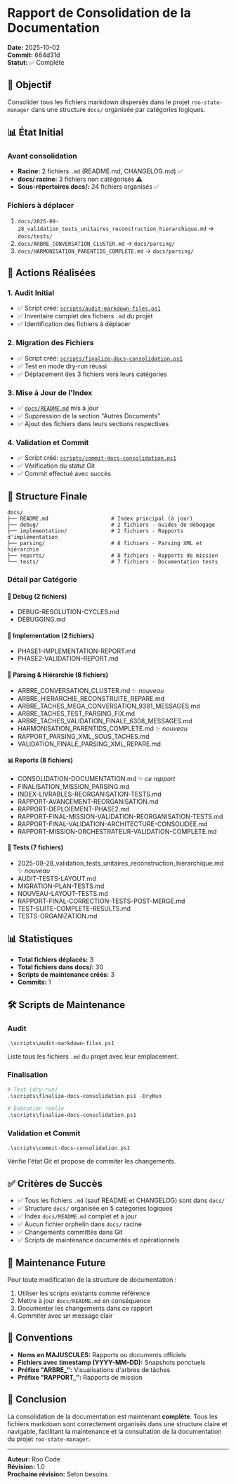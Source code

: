 # Rapport de Consolidation de la Documentation

**Date:** 2025-10-02  
**Commit:** 664d31d  
**Statut:** ✅ Complété

## 🎯 Objectif

Consolider tous les fichiers markdown dispersés dans le projet `roo-state-manager` dans une structure `docs/` organisée par catégories logiques.

## 📊 État Initial

### Avant consolidation
- **Racine:** 2 fichiers `.md` (README.md, CHANGELOG.md) ✅
- **docs/ racine:** 3 fichiers non catégorisés ⚠️
- **Sous-répertoires docs/:** 24 fichiers organisés ✅

### Fichiers à déplacer
1. `docs/2025-09-28_validation_tests_unitaires_reconstruction_hierarchique.md` → `docs/tests/`
2. `docs/ARBRE_CONVERSATION_CLUSTER.md` → `docs/parsing/`
3. `docs/HARMONISATION_PARENTIDS_COMPLETE.md` → `docs/parsing/`

## 🔧 Actions Réalisées

### 1. Audit Initial
- ✅ Script créé: [`scripts/audit-markdown-files.ps1`](../../scripts/audit-markdown-files.ps1)
- ✅ Inventaire complet des fichiers `.md` du projet
- ✅ Identification des fichiers à déplacer

### 2. Migration des Fichiers
- ✅ Script créé: [`scripts/finalize-docs-consolidation.ps1`](../../scripts/finalize-docs-consolidation.ps1)
- ✅ Test en mode dry-run réussi
- ✅ Déplacement des 3 fichiers vers leurs catégories

### 3. Mise à Jour de l'Index
- ✅ [`docs/README.md`](../README.md) mis à jour
- ✅ Suppression de la section "Autres Documents"
- ✅ Ajout des fichiers dans leurs sections respectives

### 4. Validation et Commit
- ✅ Script créé: [`scripts/commit-docs-consolidation.ps1`](../../scripts/commit-docs-consolidation.ps1)
- ✅ Vérification du statut Git
- ✅ Commit effectué avec succès

## 📁 Structure Finale

```
docs/
├── README.md                    # Index principal (à jour)
├── debug/                       # 2 fichiers - Guides de débogage
├── implementation/              # 2 fichiers - Rapports d'implémentation
├── parsing/                     # 8 fichiers - Parsing XML et hiérarchie
├── reports/                     # 8 fichiers - Rapports de mission
└── tests/                       # 7 fichiers - Documentation tests
```

### Détail par Catégorie

#### 🐛 Debug (2 fichiers)
- DEBUG-RESOLUTION-CYCLES.md
- DEBUGGING.md

#### 🚀 Implementation (2 fichiers)
- PHASE1-IMPLEMENTATION-REPORT.md
- PHASE2-VALIDATION-REPORT.md

#### 🌲 Parsing & Hiérarchie (8 fichiers)
- ARBRE_CONVERSATION_CLUSTER.md ✨ *nouveau*
- ARBRE_HIERARCHIE_RECONSTRUITE_REPARE.md
- ARBRE_TACHES_MEGA_CONVERSATION_9381_MESSAGES.md
- ARBRE_TACHES_TEST_PARSING_FIX.md
- ARBRE_TACHES_VALIDATION_FINALE_6308_MESSAGES.md
- HARMONISATION_PARENTIDS_COMPLETE.md ✨ *nouveau*
- RAPPORT_PARSING_XML_SOUS_TACHES.md
- VALIDATION_FINALE_PARSING_XML_REPARE.md

#### 📊 Reports (8 fichiers)
- CONSOLIDATION-DOCUMENTATION.md ✨ *ce rapport*
- FINALISATION_MISSION_PARSING.md
- INDEX-LIVRABLES-REORGANISATION-TESTS.md
- RAPPORT-AVANCEMENT-REORGANISATION.md
- RAPPORT-DEPLOIEMENT-PHASE2.md
- RAPPORT-FINAL-MISSION-VALIDATION-REORGANISATION-TESTS.md
- RAPPORT-FINAL-VALIDATION-ARCHITECTURE-CONSOLIDEE.md
- RAPPORT-MISSION-ORCHESTRATEUR-VALIDATION-COMPLETE.md

#### 🧪 Tests (7 fichiers)
- 2025-09-28_validation_tests_unitaires_reconstruction_hierarchique.md ✨ *nouveau*
- AUDIT-TESTS-LAYOUT.md
- MIGRATION-PLAN-TESTS.md
- NOUVEAU-LAYOUT-TESTS.md
- RAPPORT-FINAL-CORRECTION-TESTS-POST-MERGE.md
- TEST-SUITE-COMPLETE-RESULTS.md
- TESTS-ORGANIZATION.md

## 📊 Statistiques

- **Total fichiers déplacés:** 3
- **Total fichiers dans docs/:** 30
- **Scripts de maintenance créés:** 3
- **Commits:** 1

## 🛠️ Scripts de Maintenance

### Audit
```powershell
.\scripts\audit-markdown-files.ps1
```
Liste tous les fichiers `.md` du projet avec leur emplacement.

### Finalisation
```powershell
# Test (dry-run)
.\scripts\finalize-docs-consolidation.ps1 -DryRun

# Exécution réelle
.\scripts\finalize-docs-consolidation.ps1
```

### Validation et Commit
```powershell
.\scripts\commit-docs-consolidation.ps1
```
Vérifie l'état Git et propose de commiter les changements.

## ✅ Critères de Succès

- ✅ Tous les fichiers `.md` (sauf README et CHANGELOG) sont dans `docs/`
- ✅ Structure `docs/` organisée en 5 catégories logiques
- ✅ Index `docs/README.md` complet et à jour
- ✅ Aucun fichier orphelin dans `docs/` racine
- ✅ Changements committés dans Git
- ✅ Scripts de maintenance documentés et opérationnels

## 🔄 Maintenance Future

Pour toute modification de la structure de documentation :

1. Utiliser les scripts existants comme référence
2. Mettre à jour `docs/README.md` en conséquence
3. Documenter les changements dans ce rapport
4. Commiter avec un message clair

## 📝 Conventions

- **Noms en MAJUSCULES:** Rapports ou documents officiels
- **Fichiers avec timestamp (YYYY-MM-DD):** Snapshots ponctuels
- **Préfixe "ARBRE_":** Visualisations d'arbres de tâches
- **Préfixe "RAPPORT_":** Rapports de mission

## 🎉 Conclusion

La consolidation de la documentation est maintenant **complète**. Tous les fichiers markdown sont correctement organisés dans une structure claire et navigable, facilitant la maintenance et la consultation de la documentation du projet `roo-state-manager`.

---

**Auteur:** Roo Code  
**Révision:** 1.0  
**Prochaine révision:** Selon besoins